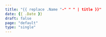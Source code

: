 ```yaml
---
title: "{{ replace .Name "-" " " | title }}"
date: {{ .Date }}
draft: false
page: "default"
type: "single"
---
```


